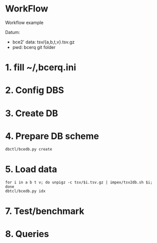 # WorkFlow

Workflow example

Datum:

- bce2' data: tsv/{a,b,t,v}.tsv.gz
- pwd: bcerq git folder

# 1. fill ~/,bcerq.ini

# 2. Config DBS

# 3. Create DB

# 4. Prepare DB scheme

```
dbctl/bcedb.py create
```

# 5. Load data

```
for i in a b t v; do unpigz -c tsv/$i.tsv.gz | impex/tsv2db.sh $i; done
dbtcl/bcedb.py idx
```

# 7. Test/benchmark

# 8. Queries
